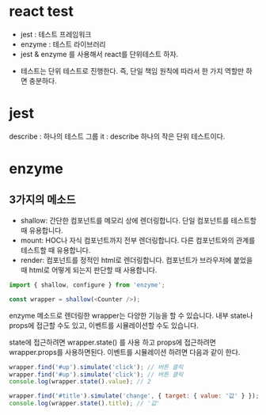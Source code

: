 # react test

- jest : 테스트 프레임워크
- enzyme : 테스트 라이브러리
- jest & enzyme 를 사용해서 react를 단위테스트 하자.

* 테스트는 단위 테스트로 진행한다. 즉, 단일 책임 원칙에 따라서 한 가지 역할만 하면 충분하다.

# jest

describe : 하나의 테스트 그룹
it : describe 하나의 작은 단위 테스트이다.



# enzyme

## 3가지의 메소드

- shallow: 간단한 컴포넌트를 메모리 상에 렌더링합니다. 단일 컴포넌트를 테스트할 때 유용합니다.
- mount: HOC나 자식 컴포넌트까지 전부 렌더링합니다. 다른 컴포넌트와의 관계를 테스트할 때 유용합니다.
- render: 컴포넌트를 정적인 html로 렌더링합니다. 컴포넌트가 브라우저에 붙었을 때 html로 어떻게 되는지 판단할 때 사용합니다.

```javascript
import { shallow, configure } from 'enzyme';

const wrapper = shallow(<Counter />);

```

enzyme 메소드로 렌더링한 wrapper는 다양한 기능을 할 수 있습니다. 내부 state나 props에 접근할 수도 있고, 이벤트를 시뮬레이션할 수도 있습니다.

state에 접근하려면 wrapper.state() 를 사용 하고 props에 접근하려면 wrapper.props를 사용하면된다.
이벤트를 시뮬레이션 하려면 다음과 같이 한다.

```javascript
wrapper.find('#up').simulate('click'); // 버튼 클릭
wrapper.find('#up').simulate('click'); // 버튼 클릭
console.log(wrapper.state().value); // 2

wrapper.find('#title').simulate('change', { target: { value: '값' } }); // 인풋에 값 입력
console.log(wrapper.state().title); // '값'
```

